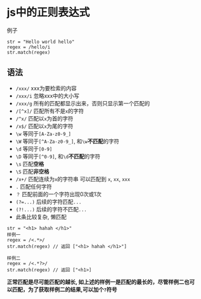 # js中的正则表达式
例子
```
str = "Hello world hello"
regex = /hello/i
str.match(regex)
```

## 语法
- `/xxx/`  xxx为要检索的内容  
- `/xxx/i` 忽略xxx中的大小写
- `/xxx/g` 所有的匹配都显示出来，否则只显示第一个匹配的
- `/[^x]/` 匹配所有不是`x`的字符
- `/^x/`   匹配以`x`为首的字符
- `/x$/`   匹配以`x`为尾的字符
- `\w`     等同于`[A-Za-z0-9_]`
- `\W`     等同于`[^A-Za-z0-9_]`, 和`\w`**不匹配**的字符
- `\d`     等同于`[0-9]`
- `\D`     等同于`[^0-9]`, 和`\d`**不匹配**的字符
- `\s`     匹配**空格**
- `\S`     匹配**非空格**
- `/x+/`   匹配连续为`x`的字符串 可以匹配到 `x`, `xx`, `xxx`
- `.`      匹配任何字符
- `？`      匹配前面的一个字符出现0次或1次  
- `(?=...)`  后续的字符匹配`...`
- `(?!...)`  后续的字符不匹配`...`
- 此条比较复杂, 懒匹配
```
str = "<h1> hahah </h1>"
样例一
regex = /<.*>/
str.match(regex) // 返回 ["<h1> hahah </h1>"]

样例二
regex = /<.*?>/
str.match(regex) // 返回 ["<h1>]
```
**正常匹配是尽可能匹配的越长, 如上述的样例一是匹配的最长的，尽管样例二也可以匹配，为了获取样例二的结果,可以加个`?`符号**